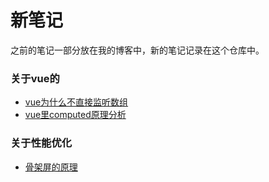 # 新笔记
之前的笔记一部分放在我的博客中，新的笔记记录在这个仓库中。

### 关于vue的
- [vue为什么不直接监听数组](https://github.com/perJust/the_new_notes/blob/master/detail/vue%E9%87%8C%E4%B8%BA%E4%BB%80%E4%B9%88%E4%B8%8D%E7%9B%B4%E6%8E%A5%E5%AF%B9%E6%95%B0%E7%BB%84%E8%BF%9B%E8%A1%8C%E7%9B%91%E5%90%AC.md)
- [vue里computed原理分析](https://github.com/perJust/the_new_notes/blob/master/detail/vue里computed原理分析.md)



### 关于性能优化
- [骨架屏的原理](https://github.com/perJust/the_new_notes/blob/master/detail/%E9%AA%A8%E6%9E%B6%E5%B1%8F%E7%9A%84%E5%8E%9F%E7%90%86.md)

